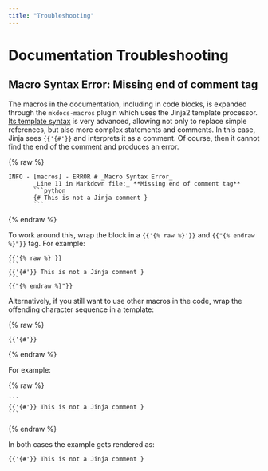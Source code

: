 ```yaml
---
title: "Troubleshooting"
---
```

# Documentation Troubleshooting


## Macro Syntax Error: Missing end of comment tag
The macros in the documentation, including in code blocks, is expanded through the `mkdocs-macros` plugin which uses the Jinja2 template processor. [Its template syntax](https://jinja.palletsprojects.com/en/3.0.x/templates/) is very advanced, allowing not only to replace simple references, but also more complex statements and comments. In this case, Jinja sees `{{'{#'}}` and interprets it as a comment. Of course, then it cannot find the end of the comment and produces an error.

{% raw %}
~~~plaintext
INFO - [macros] - ERROR # _Macro Syntax Error_
       _Line 11 in Markdown file:_ **Missing end of comment tag**
       ```python
       {# This is not a Jinja comment }
       ```
~~~
{% endraw %}


To work around this, wrap the block in a `{{'{% raw %}'}}` and `{{"{% endraw %}"}}` tag. For example:

~~~plaintext
{{'{% raw %}'}}
```
{{'{#'}} This is not a Jinja comment }
```
{{"{% endraw %}"}}
~~~

Alternatively, if you still want to use other macros in the code, wrap the offending character sequence in a template:

{% raw %}
```plaintext
{{'{#'}}
```
{% endraw %}

For example:

{% raw %}
~~~plaintext
```
{{'{#'}} This is not a Jinja comment }
```
~~~
{% endraw %}

In both cases the example gets rendered as:

```
{{'{#'}} This is not a Jinja comment }
```
